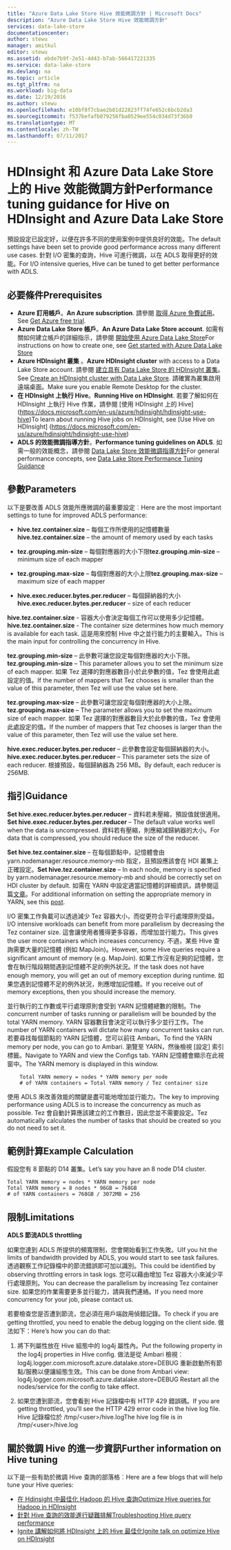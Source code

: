```yaml
---
title: "Azure Data Lake Store Hive 效能微調方針 | Microsoft Docs"
description: "Azure Data Lake Store Hive 效能微調方針"
services: data-lake-store
documentationcenter: 
author: stewu
manager: amitkul
editor: stewu
ms.assetid: ebde7b9f-2e51-4d43-b7ab-566417221335
ms.service: data-lake-store
ms.devlang: na
ms.topic: article
ms.tgt_pltfrm: na
ms.workload: big-data
ms.date: 12/19/2016
ms.author: stewu
ms.openlocfilehash: e10bf8f7cbae2b81d22823ff74fe652c6bcb2da3
ms.sourcegitcommit: f537befafb079256fba0529ee554c034d73f36b0
ms.translationtype: MT
ms.contentlocale: zh-TW
ms.lasthandoff: 07/11/2017
---
```

# <a name="performance-tuning-guidance-for-hive-on-hdinsight-and-azure-data-lake-store"></a><span data-ttu-id="db534-103">HDInsight 和 Azure Data Lake Store 上的 Hive 效能微調方針</span><span class="sxs-lookup"><span data-stu-id="db534-103">Performance tuning guidance for Hive on HDInsight and Azure Data Lake Store</span></span>

<span data-ttu-id="db534-104">預設設定已設定好，以便在許多不同的使用案例中提供良好的效能。</span><span class="sxs-lookup"><span data-stu-id="db534-104">The default settings have been set to provide good performance across many different use cases.</span></span>  <span data-ttu-id="db534-105">針對 I/O 密集的查詢，Hive 可進行微調，以在 ADLS 取得更好的效能。</span><span class="sxs-lookup"><span data-stu-id="db534-105">For I/O intensive queries, Hive can be tuned to get better performance with ADLS.</span></span>  

## <a name="prerequisites"></a><span data-ttu-id="db534-106">必要條件</span><span class="sxs-lookup"><span data-stu-id="db534-106">Prerequisites</span></span>

* <span data-ttu-id="db534-107">**Azure 訂用帳戶**。</span><span class="sxs-lookup"><span data-stu-id="db534-107">**An Azure subscription**.</span></span> <span data-ttu-id="db534-108">請參閱 [取得 Azure 免費試用](https://azure.microsoft.com/pricing/free-trial/)。</span><span class="sxs-lookup"><span data-stu-id="db534-108">See [Get Azure free trial](https://azure.microsoft.com/pricing/free-trial/).</span></span>
* <span data-ttu-id="db534-109">**Azure Data Lake Store 帳戶**。</span><span class="sxs-lookup"><span data-stu-id="db534-109">**An Azure Data Lake Store account**.</span></span> <span data-ttu-id="db534-110">如需有關如何建立帳戶的詳細指示，請參閱 [開始使用 Azure Data Lake Store](data-lake-store-get-started-portal.md)</span><span class="sxs-lookup"><span data-stu-id="db534-110">For instructions on how to create one, see [Get started with Azure Data Lake Store](data-lake-store-get-started-portal.md)</span></span>
* <span data-ttu-id="db534-111">**Azure HDInsight 叢集** 。</span><span class="sxs-lookup"><span data-stu-id="db534-111">**Azure HDInsight cluster** with access to a Data Lake Store account.</span></span> <span data-ttu-id="db534-112">請參閱 [建立具有 Data Lake Store 的 HDInsight 叢集](data-lake-store-hdinsight-hadoop-use-portal.md)。</span><span class="sxs-lookup"><span data-stu-id="db534-112">See [Create an HDInsight cluster with Data Lake Store](data-lake-store-hdinsight-hadoop-use-portal.md).</span></span> <span data-ttu-id="db534-113">請確實為叢集啟用遠端桌面。</span><span class="sxs-lookup"><span data-stu-id="db534-113">Make sure you enable Remote Desktop for the cluster.</span></span>
* <span data-ttu-id="db534-114">**在 HDInsight 上執行 Hive**。</span><span class="sxs-lookup"><span data-stu-id="db534-114">**Running Hive on HDInsight**.</span></span>  <span data-ttu-id="db534-115">若要了解如何在 HDInsight 上執行 Hive 作業，請參閱 [使用 HDInsight 上的 Hive] (https://docs.microsoft.com/en-us/azure/hdinsight/hdinsight-use-hive)</span><span class="sxs-lookup"><span data-stu-id="db534-115">To learn about running Hive jobs on HDInsight, see [Use Hive on HDInsight] (https://docs.microsoft.com/en-us/azure/hdinsight/hdinsight-use-hive)</span></span>
* <span data-ttu-id="db534-116">**ADLS 的效能微調指導方針**。</span><span class="sxs-lookup"><span data-stu-id="db534-116">**Performance tuning guidelines on ADLS**.</span></span>  <span data-ttu-id="db534-117">如需一般的效能概念，請參閱 [Data Lake Store 效能微調指導方針](https://docs.microsoft.com/en-us/azure/data-lake-store/data-lake-store-performance-tuning-guidance)</span><span class="sxs-lookup"><span data-stu-id="db534-117">For general performance concepts, see [Data Lake Store Performance Tuning Guidance](https://docs.microsoft.com/en-us/azure/data-lake-store/data-lake-store-performance-tuning-guidance)</span></span>

## <a name="parameters"></a><span data-ttu-id="db534-118">參數</span><span class="sxs-lookup"><span data-stu-id="db534-118">Parameters</span></span>

<span data-ttu-id="db534-119">以下是要改善 ADLS 效能所應微調的最重要設定︰</span><span class="sxs-lookup"><span data-stu-id="db534-119">Here are the most important settings to tune for improved ADLS performance:</span></span>

* <span data-ttu-id="db534-120">**hive.tez.container.size** – 每個工作所使用的記憶體數量</span><span class="sxs-lookup"><span data-stu-id="db534-120">**hive.tez.container.size** – the amount of memory used by each tasks</span></span>

* <span data-ttu-id="db534-121">**tez.grouping.min-size** – 每個對應器的大小下限</span><span class="sxs-lookup"><span data-stu-id="db534-121">**tez.grouping.min-size** – minimum size of each mapper</span></span>

* <span data-ttu-id="db534-122">**tez.grouping.max-size** – 每個對應器的大小上限</span><span class="sxs-lookup"><span data-stu-id="db534-122">**tez.grouping.max-size** – maximum size of each mapper</span></span>

* <span data-ttu-id="db534-123">**hive.exec.reducer.bytes.per.reducer** – 每個歸納器的大小</span><span class="sxs-lookup"><span data-stu-id="db534-123">**hive.exec.reducer.bytes.per.reducer** – size of each reducer</span></span>

<span data-ttu-id="db534-124">**hive.tez.container.size** - 容器大小會決定每個工作可以使用多少記憶體。</span><span class="sxs-lookup"><span data-stu-id="db534-124">**hive.tez.container.size** - The container size determines how much memory is available for each task.</span></span>  <span data-ttu-id="db534-125">這是用來控制 Hive 中之並行能力的主要輸入。</span><span class="sxs-lookup"><span data-stu-id="db534-125">This is the main input for controlling the concurrency in Hive.</span></span>  

<span data-ttu-id="db534-126">**tez.grouping.min-size** – 此參數可讓您設定每個對應器的大小下限。</span><span class="sxs-lookup"><span data-stu-id="db534-126">**tez.grouping.min-size** – This parameter allows you to set the minimum size of each mapper.</span></span>  <span data-ttu-id="db534-127">如果 Tez 選擇的對應器數目小於此參數的值，Tez 會使用此處設定的值。</span><span class="sxs-lookup"><span data-stu-id="db534-127">If the number of mappers that Tez chooses is smaller than the value of this parameter, then Tez will use the value set here.</span></span>  

<span data-ttu-id="db534-128">**tez.grouping.max-size** – 此參數可讓您設定每個對應器的大小上限。</span><span class="sxs-lookup"><span data-stu-id="db534-128">**tez.grouping.max-size** – The parameter allows you to set the maximum size of each mapper.</span></span>  <span data-ttu-id="db534-129">如果 Tez 選擇的對應器數目大於此參數的值，Tez 會使用此處設定的值。</span><span class="sxs-lookup"><span data-stu-id="db534-129">If the number of mappers that Tez chooses is larger than the value of this parameter, then Tez will use the value set here.</span></span>  

<span data-ttu-id="db534-130">**hive.exec.reducer.bytes.per.reducer** – 此參數會設定每個歸納器的大小。</span><span class="sxs-lookup"><span data-stu-id="db534-130">**hive.exec.reducer.bytes.per.reducer** – This parameter sets the size of each reducer.</span></span>  <span data-ttu-id="db534-131">根據預設，每個歸納器為 256 MB。</span><span class="sxs-lookup"><span data-stu-id="db534-131">By default, each reducer is 256MB.</span></span>  

## <a name="guidance"></a><span data-ttu-id="db534-132">指引</span><span class="sxs-lookup"><span data-stu-id="db534-132">Guidance</span></span>

<span data-ttu-id="db534-133">**Set hive.exec.reducer.bytes.per.reducer** – 資料若未壓縮，預設值就很適用。</span><span class="sxs-lookup"><span data-stu-id="db534-133">**Set hive.exec.reducer.bytes.per.reducer** – The default value works well when the data is uncompressed.</span></span>  <span data-ttu-id="db534-134">資料若有壓縮，則應縮減歸納器的大小。</span><span class="sxs-lookup"><span data-stu-id="db534-134">For data that is compressed, you should reduce the size of the reducer.</span></span>  

<span data-ttu-id="db534-135">**Set hive.tez.container.size** – 在每個節點中，記憶體會由 yarn.nodemanager.resource.memory-mb 指定，且預設應該會在 HDI 叢集上正確設定。</span><span class="sxs-lookup"><span data-stu-id="db534-135">**Set hive.tez.container.size** – In each node, memory is specified by yarn.nodemanager.resource.memory-mb and should be correctly set on HDI cluster by default.</span></span>  <span data-ttu-id="db534-136">如需在 YARN 中設定適當記憶體的詳細資訊，請參閱這篇[文章](https://docs.microsoft.com/en-us/azure/hdinsight/hdinsight-hadoop-hive-out-of-memory-error-oom)。</span><span class="sxs-lookup"><span data-stu-id="db534-136">For additional information on setting the appropriate memory in YARN, see this [post](https://docs.microsoft.com/en-us/azure/hdinsight/hdinsight-hadoop-hive-out-of-memory-error-oom).</span></span>

<span data-ttu-id="db534-137">I/O 密集工作負載可以透過減少 Tez 容器大小，而從更符合平行處理原則受益。</span><span class="sxs-lookup"><span data-stu-id="db534-137">I/O intensive workloads can benefit from more parallelism by decreasing the Tez container size.</span></span> <span data-ttu-id="db534-138">這會讓使用者獲得更多容器，而增加並行能力。</span><span class="sxs-lookup"><span data-stu-id="db534-138">This gives the user more containers which increases concurrency.</span></span>  <span data-ttu-id="db534-139">不過，某些 Hive 查詢需要大量的記憶體 (例如 MapJoin)。</span><span class="sxs-lookup"><span data-stu-id="db534-139">However, some Hive queries require a significant amount of memory (e.g. MapJoin).</span></span>  <span data-ttu-id="db534-140">如果工作沒有足夠的記憶體，您會在執行階段期間遇到記憶體不足的例外狀況。</span><span class="sxs-lookup"><span data-stu-id="db534-140">If the task does not have enough memory, you will get an out of memory exception during runtime.</span></span>  <span data-ttu-id="db534-141">如果您遇到記憶體不足的例外狀況，則應增加記憶體。</span><span class="sxs-lookup"><span data-stu-id="db534-141">If you receive out of memory exceptions, then you should increase the memory.</span></span>   

<span data-ttu-id="db534-142">並行執行的工作數或平行處理原則會受到 YARN 記憶體總數的限制。</span><span class="sxs-lookup"><span data-stu-id="db534-142">The concurrent number of tasks running or parallelism will be bounded by the total YARN memory.</span></span>  <span data-ttu-id="db534-143">YARN 容器數目會決定可以執行多少並行工作。</span><span class="sxs-lookup"><span data-stu-id="db534-143">The number of YARN containers will dictate how many concurrent tasks can run.</span></span>  <span data-ttu-id="db534-144">若要尋找每個節點的 YARN 記憶體，您可以前往 Ambari。</span><span class="sxs-lookup"><span data-stu-id="db534-144">To find the YARN memory per node, you can go to Ambari.</span></span>  <span data-ttu-id="db534-145">瀏覽至 YARN，然後檢視 [設定] 索引標籤。</span><span class="sxs-lookup"><span data-stu-id="db534-145">Navigate to YARN and view the Configs tab.</span></span>  <span data-ttu-id="db534-146">YARN 記憶體會顯示在此視窗中。</span><span class="sxs-lookup"><span data-stu-id="db534-146">The YARN memory is displayed in this window.</span></span>  

        Total YARN memory = nodes * YARN memory per node
        # of YARN containers = Total YARN memory / Tez container size
<span data-ttu-id="db534-147">使用 ADLS 來改善效能的關鍵是盡可能地增加並行能力。</span><span class="sxs-lookup"><span data-stu-id="db534-147">The key to improving performance using ADLS is to increase the concurrency as much as possible.</span></span>  <span data-ttu-id="db534-148">Tez 會自動計算應該建立的工作數目，因此您並不需要設定。</span><span class="sxs-lookup"><span data-stu-id="db534-148">Tez automatically calculates the number of tasks that should be created so you do not need to set it.</span></span>   

## <a name="example-calculation"></a><span data-ttu-id="db534-149">範例計算</span><span class="sxs-lookup"><span data-stu-id="db534-149">Example Calculation</span></span>

<span data-ttu-id="db534-150">假設您有 8 節點的 D14 叢集。</span><span class="sxs-lookup"><span data-stu-id="db534-150">Let’s say you have an 8 node D14 cluster.</span></span>  

    Total YARN memory = nodes * YARN memory per node
    Total YARN memory = 8 nodes * 96GB = 768GB
    # of YARN containers = 768GB / 3072MB = 256

## <a name="limitations"></a><span data-ttu-id="db534-151">限制</span><span class="sxs-lookup"><span data-stu-id="db534-151">Limitations</span></span>
<span data-ttu-id="db534-152">**ADLS 節流**</span><span class="sxs-lookup"><span data-stu-id="db534-152">**ADLS throttling**</span></span> 

<span data-ttu-id="db534-153">如果您達到 ADLS 所提供的頻寬限制，您會開始看到工作失敗。</span><span class="sxs-lookup"><span data-stu-id="db534-153">UIf you hit the limits of bandwidth provided by ADLS, you would start to see task failures.</span></span> <span data-ttu-id="db534-154">透過觀察工作記錄檔中的節流錯誤即可加以識別。</span><span class="sxs-lookup"><span data-stu-id="db534-154">This could be identified by observing throttling errors in task logs.</span></span>  <span data-ttu-id="db534-155">您可以藉由增加 Tez 容器大小來減少平行處理原則。</span><span class="sxs-lookup"><span data-stu-id="db534-155">You can decrease the parallelism by increasing Tez container size.</span></span>  <span data-ttu-id="db534-156">如果您的作業需要更多並行能力，請與我們連絡。</span><span class="sxs-lookup"><span data-stu-id="db534-156">If you need more concurrency for your job, please contact us.</span></span>   

<span data-ttu-id="db534-157">若要檢查您是否遭到節流，您必須在用戶端啟用偵錯記錄。</span><span class="sxs-lookup"><span data-stu-id="db534-157">To check if you are getting throttled, you need to enable the debug logging on the client side.</span></span> <span data-ttu-id="db534-158">做法如下：</span><span class="sxs-lookup"><span data-stu-id="db534-158">Here’s how you can do that:</span></span>

1. <span data-ttu-id="db534-159">將下列屬性放在 Hive 組態中的 log4j 屬性內。</span><span class="sxs-lookup"><span data-stu-id="db534-159">Put the following property in the log4j properties in Hive config.</span></span> <span data-ttu-id="db534-160">做法是從 Ambari 檢視︰log4j.logger.com.microsoft.azure.datalake.store=DEBUG 重新啟動所有節點/服務以便讓組態生效。</span><span class="sxs-lookup"><span data-stu-id="db534-160">This can be done from Ambari view: log4j.logger.com.microsoft.azure.datalake.store=DEBUG Restart all the nodes/service for the config to take effect.</span></span>

2. <span data-ttu-id="db534-161">如果您遭到節流，您會看到 Hive 記錄檔中有 HTTP 429 錯誤碼。</span><span class="sxs-lookup"><span data-stu-id="db534-161">If you are getting throttled, you’ll see the HTTP 429 error code in the hive log file.</span></span> <span data-ttu-id="db534-162">Hive 記錄檔位於 /tmp/&lt;user&gt;/hive.log</span><span class="sxs-lookup"><span data-stu-id="db534-162">The hive log file is in /tmp/&lt;user&gt;/hive.log</span></span>

## <a name="further-information-on-hive-tuning"></a><span data-ttu-id="db534-163">關於微調 Hive 的進一步資訊</span><span class="sxs-lookup"><span data-stu-id="db534-163">Further information on Hive tuning</span></span>

<span data-ttu-id="db534-164">以下是一些有助於微調 Hive 查詢的部落格︰</span><span class="sxs-lookup"><span data-stu-id="db534-164">Here are a few blogs that will help tune your Hive queries:</span></span>
* [<span data-ttu-id="db534-165">在 Hdinsight 中最佳化 Hadoop 的 Hive 查詢</span><span class="sxs-lookup"><span data-stu-id="db534-165">Optimize Hive queries for Hadoop in HDInsight</span></span>](https://azure.microsoft.com/en-us/documentation/articles/hdinsight-hadoop-optimize-hive-query/)
* [<span data-ttu-id="db534-166">針對 Hive 查詢的效能進行疑難排解</span><span class="sxs-lookup"><span data-stu-id="db534-166">Troubleshooting Hive query performance</span></span>](https://blogs.msdn.microsoft.com/bigdatasupport/2015/08/13/troubleshooting-hive-query-performance-in-hdinsight-hadoop-cluster/)
* [<span data-ttu-id="db534-167">Ignite 講解如何將 HDInsight 上的 Hive 最佳化</span><span class="sxs-lookup"><span data-stu-id="db534-167">Ignite talk on optimize Hive on HDInsight</span></span>](https://channel9.msdn.com/events/Machine-Learning-and-Data-Sciences-Conference/Data-Science-Summit-2016/MSDSS25)
